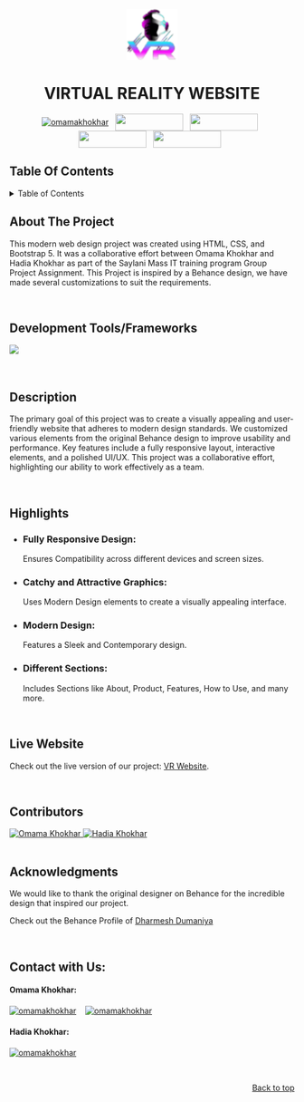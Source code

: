 <!-- PROJECT LOGO -->
<br />
<div align="center">
  <a href="[https://github.com/othneildrew/Best-README-Template](https://github.com/OmamaKhokhar/Virtual-Reality-Website)">
    <img src="Assests/Images/VR-logo.png" alt="Logo" width="90" height="90">
  </a>
  <h1 align="center">VIRTUAL REALITY WEBSITE</h1>
</div>

<!-- Conect with me -->
<p align="center">
<a href="https://linkedin.com/in/omamakhokhar" target="_blank"><img align="center" src="https://img.shields.io/badge/LinkedIn-0077B5?style=for-the-badge&logo=linkedin&logoColor=white" alt="omamakhokhar" width="120px" height="30px"/></a>&nbsp;&nbsp;
<a href="https://dev.to/omamakhokhar" target="_blank"><img align="center" src="https://img.shields.io/badge/dev.to-0A0A0A?style=for-the-badge&logo=devdotto&logoColor=white" width="120px" height="30px" /></a>&nbsp;&nbsp;
<a href="https://stackoverflow.com/users/23182618/omama-khokhar" target="_blank"><img align="center" src="https://img.shields.io/badge/Stack_Overflow-FE7A16?style=for-the-badge&logo=stack-overflow&logoColor=white" width="120px" height="30px" /></a>&nbsp;&nbsp;
<a href="https://medium.com/@omamakhokhar" target="_blank"><img align="center" src="https://img.shields.io/badge/Medium-12100E?style=for-the-badge&logo=medium&logoColor=white" width="120px" height="30px" /></a>&nbsp;&nbsp;
<a href="https://www.leetcode.com/omamakhokhar" target="_blank"><img align="center" src="https://img.shields.io/badge/-LeetCode-FFA116?style=for-the-badge&logo=LeetCode&logoColor=black" width="120px" height="30px"/></a>&nbsp;&nbsp;
</p>


<!-- TABLE OF CONTENTS -->
<h2>Table Of Contents</h2>
<details>
  <summary>Table of Contents</summary>
  <ul>
    <li><a href="#about-the-project">About The Project</a></li>
    <li><a href="#tools">Development Tools & Frameworks</a></li>
    <li><a href="#description">Description</a></li>
    <li><a href="#highlights">Highlights</a></li>
    <li><a href="#live-website">Live Website</a></li>
    <li><a href="#contributors">Contributors</a></li>
    <li><a href="#acknowledgments">Acknowledgments</a></li>
    <li><a href="#contact">Contact with me</a></li>
  </ul> 
</details>  

<!-- ABOUT THE PROJECT -->
<div id="about-the-project">
<h2>About The Project</h2>
<p>This modern web design project was created using HTML, CSS, and Bootstrap 5. It was a collaborative effort between Omama Khokhar and Hadia Khokhar as part of the Saylani Mass IT training program Group Project Assignment.
This Project is inspired by a Behance design, we have made several customizations to suit the requirements.</p>
</div>

<br/>
<!-- Development Tools/Frameworks -->
<div id="tools">
<h2>Development Tools/Frameworks</h2>
<p align="left">
<img src="https://skillicons.dev/icons?i=html,css,bootstrap,ai&theme=dark" />
</p
</div>

<br/>
<!-- Description -->
<div id="description">
<h2>Description</h2>
<p>The primary goal of this project was to create a visually appealing and user-friendly website that adheres to modern design standards. 
We customized various elements from the original Behance design to improve usability and performance. Key features include a fully responsive layout, interactive elements, and a polished UI/UX. 
This project was a collaborative effort, highlighting our ability to work effectively as a team.</p>
</div>

<br/>
<!-- Highlights -->
<div id="highlights">
  <h2>Highlights</h2>
  <ul>
    <li><h3>Fully Responsive Design:</h3> Ensures Compatibility across different devices and screen sizes.</li>
    <li><h3>Catchy and Attractive Graphics:</h3> Uses Modern Design elements to create a visually appealing interface.</li>
    <li><h3>Modern Design:</h3>  Features a Sleek and Contemporary design.</li>
    <li><h3>Different Sections:</h3> Includes Sections like About, Product, Features, How to Use, and many more.</li>
  </ul>
</div>

<br/>
<!-- Live Website -->
<div id="live-website"> 
<h2>Live Website</h2>
<p>Check out the live version of our project:  <a href="https://omamakhokhar.github.io/Virtual-Reality-Website/">VR Website</a>.</p>
</div>

<br/>
<!-- Contributors -->
<div id="contributors">
<h2>Contributors</h2>
<a href="https://github.com/OmamaKhokhar">
  <img src="https://avatars.githubusercontent.com/u/161382166?s=400&u=170fe9301ca341b0793cc460bf8e503f544e52d5&v=4" width="80px;" alt="Omama Khokhar"/>
</a>
<a href="https://github.com/HadiaKhokhar">
  <img src="https://avatars.githubusercontent.com/u/135761381?v=4" width="80px;" alt="Hadia Khokhar"/>
</a>
</div>

<br/>
<!-- Acknowledgments -->
<div id="acknowledgments">
  <h2>Acknowledgments</h2>
  <p>We would like to thank the original designer on Behance for the incredible design that inspired our project.</p>
  <p> Check out the Behance Profile of <a href="https://www.behance.net/dharmesh1231">Dharmesh Dumaniya</a></p>
</div>

<br/>
<!-- Contact -->
<div id="contact">
<h2>Contact with Us:</h2>
<p align="left">
<h4>Omama Khokhar: </h4>
<a href="mailto:workwithomama@outlook.com" target="_blank"><img align="center" src="https://img.shields.io/badge/Outlook-0078D4?style=for-the-badge&logo=microsoft-outlook&logoColor=white" alt="omamakhokhar" width="120px" height="30px"/></a> &nbsp;&nbsp;
<a href="mailto:workwithomama@gmail.com" target="_blank"><img align="center" src="https://img.shields.io/badge/Gmail-D14836?style=for-the-badge&logo=gmail&logoColor=white" alt="omamakhokhar" width="120px" height="30px"/></a> &nbsp;&nbsp;
</p>
<p align="left">
<h4>Hadia Khokhar: </h4>
<a href="mailto:workwithhadiaa@outlook.com" target="_blank"><img align="center" src="https://img.shields.io/badge/Outlook-0078D4?style=for-the-badge&logo=microsoft-outlook&logoColor=white" alt="omamakhokhar" width="120px" height="30px"/></a> &nbsp;&nbsp;
</p>
</div>

<br/>
<p align="right"><a href="#readme-top">Back to top</a></p>
